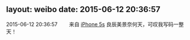 layout: weibo
date: 2015-06-12 20:36:57
---
2015-06-12 20:36:57  &nbsp;&nbsp;&nbsp;&nbsp;&nbsp;&nbsp; 来自 <a href="sinaweibo://customweibosource" rel="nofollow">iPhone 5s</a>
良辰美景奈何天，可叹我写码一整天！ ​​​
